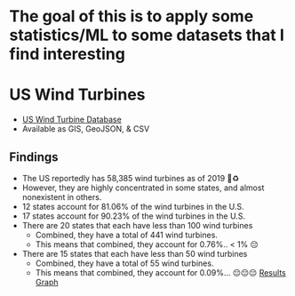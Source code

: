 # The goal of this is to apply some statistics/ML to some datasets that I find interesting

# US Wind Turbines 
- [US Wind Turbine Database](https://eerscmap.usgs.gov/uswtdb/data/)
- Available as GIS, GeoJSON, & CSV 

## Findings
- The US reportedly has 58,385 wind turbines as of 2019 🤠♻️
- However, they are highly concentrated in some states, and almost nonexistent in others.
- 12 states account for 81.06% of the wind turbines in the U.S.
- 17 states account for 90.23% of the wind turbines in the U.S.
- There are 20 states that each have less than 100 wind turbines
	- Combined, they have a total of 441 wind turbines.
	- This means that combined, they account for 0.76%.. < 1% 😔
- There are 15 states that each have less than 50 wind turbines
	- Combined, they have a total of 55 wind turbines.
	- This means that combined, they account for 0.09%... 😔😔😔
[Results Graph](https://github.com/EA-Cortes/dataScience/blob/master/us_windTurbine/windTurbinesBarGraph.png)